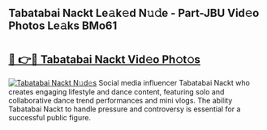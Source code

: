 ## Tabatabai Nackt Le𝚊k𝚎d N𝚞𝚍e - Part-JBU Vid𝚎o Photos Le𝚊ks BMo61

# <h2><a href="http://fb7qcn.evod.top/?m=Tabatabai+Nackt">🔗 👉🔴 Tabatabai Nackt Vid𝚎o Ph𝚘t𝚘s</a></h2>

[![Tabatabai Nackt N𝚞d𝚎s](https://i.imgur.com/8V9OHl7.gif)](http://fb7qcn.evod.top/?m=Tabatabai+Nackt)
Social media influencer Tabatabai Nackt who creates engaging lifestyle and dance content, featuring solo and collaborative dance trend performances and mini vlogs. The ability Tabatabai Nackt to handle pressure and controversy is essential for a successful public figure. 

